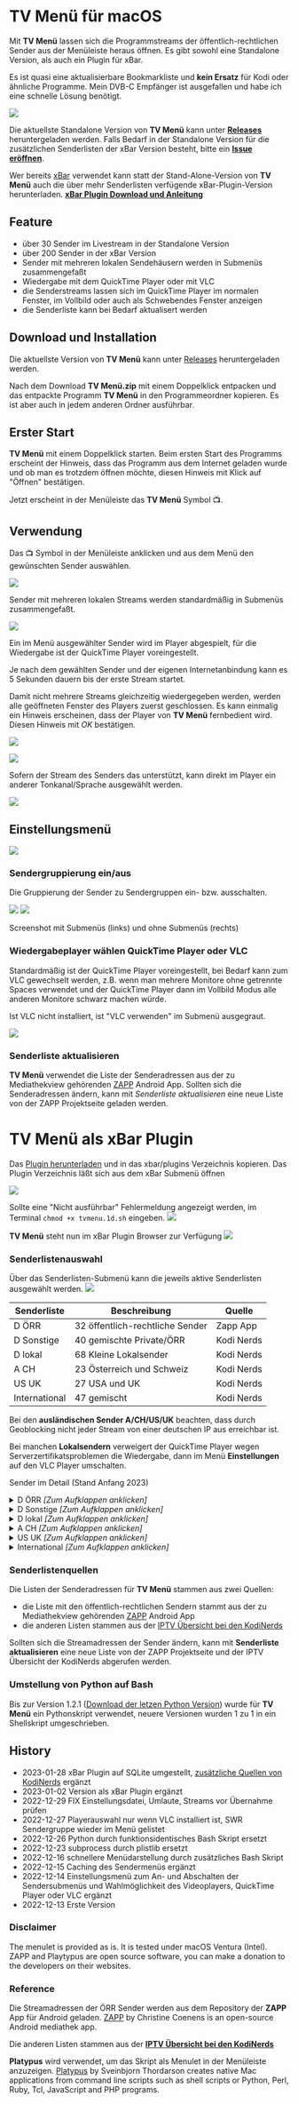 # TV Menü für macOS
Mit **TV Menü** lassen sich die Programmstreams der öffentlich-rechtlichen Sender aus der Menüleiste heraus öffnen.
Es gibt sowohl eine Standalone Version, als auch ein Plugin für xBar.

Es ist quasi eine aktualisierbare Bookmarkliste und **kein Ersatz** für Kodi oder ähnliche Programme.
Mein DVB-C Empfänger ist ausgefallen und habe ich eine schnelle Lösung benötigt.

![](/img/menu1.png)

Die aktuellste Standalone Version von **TV Menü** kann unter **[Releases](https://github.com/einstweilen/tvmenu/releases/)** heruntergeladen werden.
Falls Bedarf in der Standalone Version für die zusätzlichen Senderlisten der xBar Version besteht, bitte ein **[Issue eröffnen](https://github.com/einstweilen/tvmenu/issues)**.

Wer bereits [xBar](https://xbarapp.com/) verwendet kann statt der Stand-Alone-Version von **TV Menü** auch die über mehr Senderlisten verfügende xBar-Plugin-Version herunterladen.
**[xBar Plugin Download und Anleitung](#tv-men%C3%BC-als-xbar-plugin)**

## Feature
* über 30 Sender im Livestream in der Standalone Version
* über 200 Sender in der xBar Version
* Sender mit mehreren lokalen Sendehäusern werden in Submenüs zusammengefaßt
* Wiedergabe mit dem QuickTime Player oder mit VLC
* die Senderstreams lassen sich im QuickTime Player im normalen Fenster, im Vollbild oder auch als Schwebendes Fenster anzeigen
* die Senderliste kann bei Bedarf aktualisert werden

## Download und Installation
Die aktuellste Version von **TV Menü** kann unter [Releases](https://github.com/einstweilen/tvmenu/releases/) heruntergeladen werden.

Nach dem Download **TV Menü.zip** mit einem Doppelklick entpacken und das entpackte Programm **TV Menü** in den Programmeordner kopieren. Es ist aber auch in jedem anderen Ordner ausführbar.

## Erster Start
**TV Menü** mit einem Doppelklick starten. Beim ersten Start des Programms erscheint der Hinweis, dass das Programm aus dem Internet geladen wurde und ob man es trotzdem öffnen möchte, diesen Hinweis mit Klick auf "Öffnen" bestätigen.

Jetzt erscheint in der Menüleiste das **TV Menü** Symbol 📺.

## Verwendung
Das 📺 Symbol in der Menüleiste anklicken und aus dem Menü den gewünschten Sender auswählen.

![](/img/menukmpl1.png)

Sender mit mehreren lokalen Streams werden standardmäßig in Submenüs zusammengefaßt.

![](/img/submenu1.png)

Ein im Menü ausgewählter Sender wird im Player abgespielt, für die Wiedergabe ist der QuickTime Player voreingestellt.

Je nach dem gewählten Sender und der eigenen Internetanbindung kann es 5 Sekunden dauern bis der erste Stream startet. 

Damit nicht mehrere Streams gleichzeitig wiedergegeben werden, werden alle geöffneten Fenster des Players zuerst geschlossen.
Es kann einmalig ein Hinweis erscheinen, dass der Player von **TV Menü** fernbedient wird.
Diesen Hinweis mit _OK_ bestätigen.

![](/img/qtfirst1.jpg)

![](/img/qtplayer1.jpg)

Sofern der Stream des Senders das unterstützt, kann direkt im Player ein anderer Tonkanal/Sprache ausgewählt werden.

![](/img/qtoptionen1.jpg)

## Einstellungsmenü
![](/img/einstellungen1.png)

### Sendergruppierung ein/aus 
Die Gruppierung der Sender zu Sendergruppen ein- bzw. ausschalten.

![](/img/menukmpl1.png) ![](/img/menukmpl2.png)

Screenshot mit Submenüs (links) und ohne Submenüs (rechts)

### Wiedergabeplayer wählen QuickTime Player oder VLC
Standardmäßig ist der QuickTime Player voreingestellt, bei Bedarf kann zum VLC gewechselt werden, z.B. wenn man mehrere Monitore ohne getrennte Spaces verwendet und der QuickTime Player dann im Vollbild Modus alle anderen Monitore schwarz machen würde.

Ist VLC nicht installiert, ist "VLC verwenden" im Submenü ausgegraut.

![](/img/einstellungen3.png)
### Senderliste aktualisieren
**TV Menü** verwendet die Liste der Senderadressen aus der zu Mediathekview gehörenden [ZAPP](https://github.com/mediathekview/zapp) Android App. Sollten sich die Senderadressen ändern, kann mit _Senderliste aktualisieren_  eine neue Liste von der ZAPP Projektseite geladen werden.

# TV Menü als xBar Plugin
Das [Plugin herunterladen](https://github.com/einstweilen/tvmenu/blob/main/tvmenu.1d.sh) und in das xbar/plugins Verzeichnis kopieren. Das Plugin Verzeichnis läßt sich aus dem xBar Submenü öffnen

![](/img/xbarpluginfolder.png)

Sollte eine "Nicht ausführbar" Fehlermeldung angezeigt werden, im Terminal `chmod +x tvmenu.1d.sh` eingeben.
![](/img/xbarerror.png)

**TV Menü** steht nun im xBar Plugin Browser zur Verfügung
![](/img/xbar-plugin.png)

### Senderlistenauswahl
Über das Senderlisten-Submenü kann die jeweils aktive Senderlisten ausgewählt werden.
![](/img/xbar-listen.png)

| Senderliste  | Beschreibung  | Quelle  | 
|---|---|---|
| D ÖRR | 32 öffentlich-rechtliche Sender | Zapp App | 
| D Sonstige | 40 gemischte Private/ÖRR | Kodi Nerds | 
| D lokal | 68 Kleine Lokalsender | Kodi Nerds |  
| A CH | 23 Österreich und Schweiz | Kodi Nerds | 
| US UK | 27 USA und UK | Kodi Nerds |  
| International | 47 gemischt | Kodi Nerds |  

Bei den **ausländischen Sender A/CH/US/UK** beachten, dass durch Geoblocking nicht jeder Stream von einer deutschen IP aus erreichbar ist.

Bei manchen **Lokalsendern** verweigert der QuickTime Player wegen Serverzertifikatsproblemen die Wiedergabe, dann im Menü **Einstellungen** auf den VLC Player umschalten.

Sender im Detail (Stand Anfang 2023)
<details><summary>D ÖRR <em>[Zum Aufklappen anklicken]</em></summary>
3sat<br>
ARD-alpha<br>
ARTE<br>
BR Nord<br>
BR Süd<br>
Das Erste<br>
Deutsche Welle<br>
Deutsche Welle+<br>
HR<br>
KiKA<br>
MDR Sachsen<br>
MDR Sachsen-Anhalt<br>
MDR Thüringen<br>
NDR Hamburg<br>
NDR Mecklenburg-Vorpommern<br>
NDR Niedersachsen<br>
NDR Schleswig-Holstein<br>
ONE<br>
Parlamentsfernsehen Kanal 1<br>
Parlamentsfernsehen Kanal 2<br>
phoenix<br>
Radio Bremen<br>
rbb Fernsehen Berlin<br>
rbb Fernsehen Brandenburg<br>
SR<br>
SWR Baden-Württemberg<br>
SWR Rheinland-Pfalz<br>
tagesschau24<br>
WDR<br>
ZDF<br>
ZDFinfo<br>
ZDFneo<br>
</details>

<details><summary>D Sonstige <em>[Zum Aufklappen anklicken]</em></summary>
3sat<br>
ANIXE HD<br>
ARTE HD<br>
Bibel TV<br>
Bibel TV Impuls<br>
Bibel TV Musik<br>
Bild<br>
DASDING-VisualRadio<br>
DAZN FAST+<br>
DELUXE MUSIC<br>
Deutsches Musik Fernsehen<br>
ERF 1<br>
euronews deutsch<br>
EWTN katholisches TV<br>
Folx TV<br>
health.tv<br>
K-TV<br>
Magenta Musik 360 1<br>
Magenta Musik 360 2<br>
More than Sports TV<br>
MTV Germany<br>
Nickelodeon<br>
One 1 Music TV<br>
phoenix HD<br>
Red Bull TV<br>
RiC<br>
Rockland TV<br>
Schlager Deluxe<br>
ServusTV HD<br>
SWR3-VisualRadio<br>
VISIT-X.tv<br>
WELT<br>
Welt der Wunder<br>
WELT News (loop)<br>
wir24.tv<br>
ZDF HD<br>
ZDFinfo HD<br>
ZDFneo HD<br>
Zwei 2 Music TV<br>
Ö3-VisualRadio<br>
</details>

<details><summary>D lokal <em>[Zum Aufklappen anklicken]</em></summary>
a.tv<br>
ALEX Berlin<br>
allgäu.tv<br>
Baden TV<br>
BLK Regional TV<br>
Chemnitz Fernsehen<br>
Dresden Fernsehen<br>
ELBEKANAL<br>
emstv<br>
Franken Fernsehen<br>
frf24<br>
Hamburg 1<br>
KabelJournal<br>
kulturmd<br>
L-TV<br>
Leipzig Fernsehen<br>
MDF.1<br>
MyTVplus<br>
münchen.tv<br>
Niederbayern TV Passau<br>
noa4 Hamburg HD<br>
noa4 Norderstedt HD<br>
NRWision HD<br>
Oberpfalz TV<br>
OK Dessau<br>
OK Flensburg<br>
OK Fulda<br>
OK Gießen<br>
OK Kaiserslautern<br>
OK Kassel<br>
OK Kiel<br>
OK Ludwigshafen<br>
OK Magdeburg<br>
OK Merseburg-Querfurt<br>
OK naheTV (Idar-Oberstein)<br>
OK Rhein-Main (Offenbach Frankfurt)<br>
OK RheinLokal (Worms)<br>
OK Salzwedel<br>
OK Stendal<br>
OK Suedwestpfalz<br>
OK Weinstraße (Neustadt)<br>
OK Wernigerode<br>
OK4 (Adenau Andernach Koblenz Neuwied)<br>
OK54 (Trier)<br>
oldenburg eins<br>
Potsdam TV<br>
PUNKTum<br>
RAN1<br>
RBW<br>
Regio TV Schwaben<br>
RFH<br>
RFO<br>
Rhein Neckar Fernsehen<br>
rheinmaintv<br>
seenluft24<br>
Sylt1<br>
teltOwkanal<br>
Tide TV<br>
TV Halle<br>
TV Mainfranken<br>
TV Mittelrhein<br>
TV Würzburg<br>
tv.berlin<br>
tv.ingolstadt<br>
TVA<br>
TVO<br>
Westerwald TV<br>
WTV (OK Wettin)<br>
</details>

<details><summary>A CH <em>[Zum Aufklappen anklicken]</em></summary>
dorf tv<br>
Krone.TV<br>
Kronehit TV<br>
M4TV<br>
Melodie TV<br>
oe24 TV<br>
Okto<br>
ORF 2 HD<br>
ORF eins HD<br>
ORF III HD<br>
ORF SPORT +<br>
RE eins TV<br>
RTV (AT)<br>
ServusTV HD (AT)<br>
Tele M1 HD<br>
Telebasel<br>
TeleBielingue<br>
TeleBärn HD<br>
TeleZüri HD<br>
Tirol TV<br>
TVM3<br>
TVO (CH)<br>
W24 TV<br>
</details>

<details><summary>US UK <em>[Zum Aufklappen anklicken]</em></summary>
4Music<br>
ABC News<br>
AdultSwim<br>
AdultSwim - Aqua Teen Hunger Force<br>
AdultSwim - Black Jesus<br>
AdultSwim - Channel 5<br>
AdultSwim - Dream Corp LLC<br>
AdultSwim - Infomercials<br>
AdultSwim - Last Stream on the Left<br>
AdultSwim - Metalocalypse<br>
AdultSwim - Off the Air<br>
AdultSwim - Rick and Morty<br>
AdultSwim - Robot Chicken<br>
AdultSwim - Samurai Jack<br>
AdultSwim - The Eric Andre Show<br>
AdultSwim - The Venture Brothers<br>
AdultSwim - Your Pretty Face is Going to Hell<br>
Bloomberg TV<br>
CBS News<br>
CMC<br>
Create & Craft TV<br>
Hunt Channel<br>
KTVU Fox 2<br>
London Live<br>
NASA TV<br>
SBN<br>
Sky News<br>
</details>

<details><summary>International <em>[Zum Aufklappen anklicken]</em></summary>
24 Vesti<br>
4 FunTV<br>
Activa TV<br>
Al Jazeera<br>
Al Jazeera English<br>
ALBUK TV<br>
Alfa<br>
Alfa TV<br>
Arirang TV<br>
ARTE HD (FR)<br>
BFMTV<br>
Channel NewsAsia<br>
CHCH<br>
Deutsche Welle (ES)<br>
Digi 24 HD<br>
Dubai One<br>
Fjorton<br>
France 24<br>
Kanal 5<br>
KVF<br>
m2o TV<br>
Mello TV<br>
MetroTV<br>
NHK WORLD TV<br>
NKNews<br>
Press TV<br>
ProTv News<br>
Rai News 24<br>
Realitatea TV<br>
Romania TV<br>
RTÉ News Now<br>
SDF<br>
SferaTV<br>
Sitel<br>
Sky News Extra<br>
Taivas TV7<br>
Telma<br>
Three<br>
TRT World HD<br>
TV 538<br>
TV Rain<br>
TVNZ 1<br>
TVNZ 2<br>
XITE<br>
Yle Teema & Fem<br>
Yle TV1<br>
Yle TV2<br>
</details>

### Senderlistenquellen
Die Listen der Senderadressen für **TV Menü** stammen aus zwei Quellen:
* die Liste mit den öffentlich-rechtlichen Sendern stammt aus der zu Mediathekview gehörenden [ZAPP](https://github.com/mediathekview/zapp) Android App
* die anderen Listen stammen aus der [IPTV Übersicht bei den KodiNerds](https://github.com/jnk22/kodinerds-iptv)

Sollten sich die Streamadressen der Sender ändern, kann mit **Senderliste aktualisieren** eine neue Liste von der ZAPP Projektseite und der IPTV Übersicht der KodiNerds abgerufen werden.

### Umstellung von Python auf Bash
Bis zur Version 1.2.1 ([Download der letzen Python Version](https://github.com/einstweilen/tvmenu/releases/tag/1.2.1)) wurde für **TV Menü** ein Pythonskript verwendet, neuere Versionen wurden 1 zu 1 in ein Shellskript umgeschrieben.

## History
* 2023-01-28 xBar Plugin auf SQLite umgestellt, [zusätzliche Quellen von KodiNerds](https://github.com/jnk22/entertain-iptv) ergänzt
* 2023-01-02 Version als xBar Plugin ergänzt
* 2022-12-29 FIX Einstellungsdatei, Umlaute, Streams vor Übernahme prüfen
* 2022-12-27 Playerauswahl nur wenn VLC installiert ist, SWR Sendergruppe wieder im Menü gelistet
* 2022-12-26 Python durch funktionsidentisches Bash Skript ersetzt
* 2022-12-23 subprocess durch plistlib ersetzt
* 2022-12-16 schnellere Menüdarstellung durch zusätzliches Bash Skript
* 2022-12-15 Caching des Sendermenüs ergänzt
* 2022-12-14 Einstellungsmenü zum An- und Abschalten der Sendersubmenüs und Wahlmöglichkeit des Videoplayers, QuickTime Player oder VLC ergänzt
* 2022-12-13 Erste Version

### Disclaimer
The menulet is provided as is. It is tested under macOS Ventura (Intel).
ZAPP and Playtypus are open source software, you can make a donation to the developers on their websites.

### Reference 
Die Streamadressen der ÖRR Sender werden aus dem Repository der **ZAPP** App für Android geladen.
[ZAPP](https://github.com/mediathekview/zapp) by Christine Coenens is an open-source Android mediathek app.  

Die anderen Listen stammen aus der **[IPTV Übersicht bei den KodiNerds](https://github.com/jnk22/kodinerds-iptv)**

**Platypus** wird verwendet, um das Skript als Menulet in der Menüleiste anzuzeigen.
[Platypus](https://sveinbjorn.org/platypus) by Sveinbjorn Thordarson creates native Mac applications from command line scripts such as shell scripts or Python, Perl, Ruby, Tcl, JavaScript and PHP programs.
